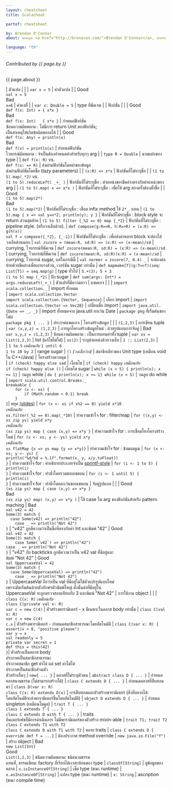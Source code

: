 ```yaml
---
layout: cheatsheet
title: Scalacheat

partof: cheatsheet

by: Brendan O'Connor
about: ขอบคุณ <a href="http://brenocon.com/">Brendan O'Connor</a>, สำหรับ cheatsheet นี้มีวัตถุประสงค์เพื่ออ้างอิ่งอย่างรวดเร็วสำหรับโครงสร้างประโยคของ Scala, Licensed by Brendan O'Connor under a CC-BY-SA 3.0 license.

language: "th"
---
```


###### Contributed by {{ page.by }}

{{ page.about }}

|  <span id="variables" class="h2">ตัวแปล</span>                                                                     |                      |
|  `var x = 5`                                                                                                      |  ค่าตัวแปล             |
|  <span class="label success">Good</span><br> `val x = 5`<br> <span class="label important">Bad</span><br> `x=6`   |  ค่าคงที่               |
|  `var x: Double = 5`                                                                                              |  type ที่ชัดเจน         |
|  <span id="functions" class="h2">ฟังก์ชัน</span>                                                                 |                      |
|  <span class="label success">Good</span><br> `def f(x: Int) = { x*x }`<br> <span class="label important">Bad</span><br> `def f(x: Int)   { x*x }`   |  กำหนดฟังก์ชัน <br> ซ้อนความผิดพลาด : ไม่มีการ return Unit ของฟังก์ชัน;<br> เป็นสาเหตุให้เกิดข้อผิดพลาดได้ |
|  <span class="label success">Good</span><br> `def f(x: Any) = println(x)`<br> <span class="label important">Bad</span><br> `def f(x) = println(x)`  |  กำหนดฟังก์ชัน <br> ไวยกรณ์ผิดพลาด : จำเป็นต้องกำหนดค่าสำหรับทุกๆ arg |
|  `type R = Double`                                                                                       |  นามแฝงของ type     |
|  `def f(x: R)` vs.<br> `def f(x: => R)`                                                                  |  ส่งผ่านฟังก์ชันโดยค่าของข้อมูล <br> ส่งผ่านฟังก์ชันโดยชื่อ (lazy parameters)        |
|  `(x:R) => x*x`                                                                                          |  ฟังก์ชันที่ไม่ระบุชื่อ  |
|  `(1 to 5).map(_*2)` vs.<br> `(1 to 5).reduceLeft( _+_ )`                                                |  ฟังก์ชันที่ไม่ระบุชื่อ : ตำแหน่งของขีดล่างตรงกับตำแหน่งของ arg            |
|  `(1 to 5).map( x => x*x )`                                                                              |  ฟังก์ชันที่ไม่ระบุชื่อ : เพื่อใช้ arg สองครั้งต้องตั้งชื่อ |
|  <span class="label success">Good</span><br> `(1 to 5).map(2*)`<br> <span class="label important">Bad</span><br> `(1 to 5).map(*2)` |  ฟังก์ชันที่ไม่ระบุชื่อ : เชื่อม infix method ใช้  `2*_`. แทน 
|  `(1 to 5).map { x => val y=x*2; println(y); y }`                                                        |  ฟังก์ชันที่ไม่ระบุชื่อ : block style จะ return ส่วนสุดท้าย
|  `(1 to 5) filter {_%2 == 0} map {_*2}`                                                                  |  ฟังก์ชันที่ไม่ระบุชื่อ : pipeline style. (หรือวงเล็บด้วย).
|  `def compose(g:R=>R, h:R=>R) = (x:R) => g(h(x))` <br> `val f = compose({_*2}, {_-1})`                   |  ฟังก์ชันที่ไม่ระบุชื่อ : เพื่อส่งค่าหลาย block จะต้องใส่วงเล็บด้านนอก
|  `val zscore = (mean:R, sd:R) => (x:R) => (x-mean)/sd`                                                   |  currying, ไวยกรณ์ที่ชัดเจน
|  `def zscore(mean:R, sd:R) = (x:R) => (x-mean)/sd`                                                       |  currying, ไวยกรณ์ที่ชัดเจน
|  `def zscore(mean:R, sd:R)(x:R) = (x-mean)/sd`                                                           |  currying, ไวยกรณ์ sugar, แต่ในกรณีนี้ 
|  `val normer = zscore(7, 0.4) _`                                                                         |  จะต้องต่อท้ายด้วยขีดล่างเพื่อเอาบางส่วน, เวอร์ชัน sugar เท่านั้น
|  `def mapmake[T](g:T=>T)(seq: List[T]) = seq.map(g)`                                                     |  type ทั่วไป 
|  `5.+(3); 5 + 3` <br> `(1 to 5) map (_*2)`                                                               |  ฝัง sugar 
|  `def sum(args: Int*) = args.reduceLeft(_+_)`                                                            |  ตัวแปรที่มีความยาว 
|  <span id="packages" class="h2">แพคเกจ</span>                                                                       |                 |
|  `import scala.collection._`                                                                             |  import ทั้งหมด  
|  `import scala.collection.Vector` <br> `import scala.collection.{Vector, Sequence}`                      |  เลือก import 
|  `import scala.collection.{Vector => Vec28}`                                                             |  เปลี่ยนชื่อ import 
|  `import java.util.{Date => _, _}`                                                                       |  import ทั้งหมดจาก java.util ยกเว้น Date 
|  `package pkg` ที่เริ่มต้นของไฟล์ <br> `package pkg { ... }`                                                   |  ประกาศแพคเกจ 
|  <span id="data_structures" class="h2">โครงสร้างข้อมูล</span>                                               |               |
|  `(1,2,3)`                                                                                               |  การเขียน tuple 
|  `var (x,y,z) = (1,2,3)`                                                                                 |  การผูกโครงสร้างข้อมูลใหม่ : ด้วยรูปแบบการจับคู่ 
|  <span class="label important">Bad</span><br>`var x,y,z = (1,2,3)`                                       |  ซ้อนความผิดพลาด : เป็นการแทนค่าทั้ง tuple
|  `var xs = List(1,2,3)`                                                                                  |  list (แก้ไขไม่ได้)
|  `xs(2)`                                                                                                 |  ระบุตำแหน่งด้วยวงเล็บ 
|  `1 :: List(2,3)`                                                                                        |  
|  `1 to 5` _เหมือนกับ_ `1 until 6` <br> `1 to 10 by 2`                                                      |  range sugar
|  `()` _(วงเล็บว่าง)_                                                                                       |  สมาชิกเดียวของ Unit type (เหมือน void ใน C++/Java)
|  <span id="control_constructs" class="h2">โครงสร้างควบคุม</span>                                           |                 
|  `if (check) happy else sad`                                                                             |  เงื่อนไข
|  `if (check) happy` _เหมือนกับ_ <br> `if (check) happy else ()`                                            |  เงื่อนไข sugar
|  `while (x < 5) { println(x); x += 1}`                                                                   |  วนลูบ while
|  `do { println(x); x += 1} while (x < 5)`                                                                |  วนลูบ do while
|  `import scala.util.control.Breaks._`<br>`breakable {`<br>`    for (x <- xs) {`<br>`        if (Math.random < 0.1) break`<br>`    }`<br>`}`|  หยุด [(slides)](http://www.slideshare.net/Odersky/fosdem-2009-1013261/21)
|  `for (x <- xs if x%2 == 0) yield x*10` <br> _เหมือนกับ_ <br>`xs.filter(_%2 == 0).map(_*10)`               |  ทำความเข้าใจ for : filter/map
|  `for ((x,y) <- xs zip ys) yield x*y` <br> _เหมือนกับ_ <br>`(xs zip ys) map { case (x,y) => x*y }`         |  ทำความเข้าใจ for : การเชื่อมโยงโครงสร้างใหม่
|  `for (x <- xs; y <- ys) yield x*y` <br>  _เหมือนกับ_ <br>`xs flatMap {x => ys map {y => x*y}}`            |  ทำความเข้าใจ for : ข้ามผลคูณ
|  `for (x <- xs; y <- ys) {`<br>    `println("%d/%d = %.1f".format(x, y, x/y.toFloat))`<br>`}`            |  ทำความเข้าใจ for : คำอธิบายประเภทจำเป็น  [sprintf-style](http://java.sun.com/javase/6/docs/api/java/util/Formatter.html#syntax)
|  `for (i <- 1 to 5) {`<br>    `println(i)`<br>`}`                                                        |  ทำความเข้าใจ for : ทำซ้ำโดยรวมขอบเขตบน
|  `for (i <- 1 until 5) {`<br>    `println(i)`<br>`}`                                                     |  ทำความเข้าใจ for : ทำซ้ำโดยละเว้นขอบเขตบน
|  <span id="pattern_matching" class="h2">จับคู่รูปแบบ</span>                                                         |                 |
|  <span class="label success">Good</span><br> `(xs zip ys) map { case (x,y) => x*y }`<br> <span class="label important">Bad</span><br> `(xs zip ys) map( (x,y) => x*y )` |  ใช้ case ใน arg ของฟังก์ชันสำหรับ pattern maching
|  <span class="label important">Bad</span><br>`val v42 = 42`<br>`Some(3) match {`<br>`  case Some(v42) => println("42")`<br>`    case _ => println("Not 42")`<br>`}`     |  "v42" ถูกตีความว่าเป็นชื่อที่ตรงกับค่า Int และพิมพ์ "42"
|  <span class="label success">Good</span><br>`val v42 = 42`<br>`Some(3) match {`<br>``    case Some(`v42`) => println("42")``<br>`case _ => println("Not 42")`<br>`}`    |  "v42" กับ backticks ถูกตีความว่าเป็น v42 val ที่มีอยู่และ<br>พิมพ์ "Not 42"
|  <span class="label success">Good</span><br>`val UppercaseVal = 42`<br>`Some(3) match {`<br>`  case Some(UppercaseVal) => println("42")`<br>`    case _ => println("Not 42")`<br>`}` |  UppercaseVal ถือว่าเป็น val ที่มีอยู่ไม่ใช่ตัวแปรรูปแบบใหม่<br> เพราะมันเริ่มต้นด้วยตัวอักษรตัวพิมพ์ใหญ่ ดังนั้นค่าที่มีอยู่ใน <br>UppercaseVal จะถูกตรวจสอบเทียบกับ 3 และพิมพ์ "Not 42"
|  <span id="object_orientation" class="h2">การใช้งาน object</span>                                                        |                 |
|  `class C(x: R)` _เหมือนกับ_ <br>`class C(private val x: R)`<br>`var c = new C(4)`                         |  ตัวสร้างพารามิเตอร์ - x มีเฉพาะในคลาส body เท่านั้น
|  `class C(val x: R)`<br>`var c = new C(4)`<br>`c.x`                                                      |  ตัวสร้างพารามิเตอร์ - กำหนดสมาชิกสาธารณะโดยอัตโนมัติ
|  `class C(var x: R) {`<br>`assert(x > 0, "positive please")`<br>`var y = x`<br>`val readonly = 5`<br>`private var secret = 1`<br>`def this = this(42)`<br>`}`| ตัวสร้างเป็นคลาส body<br> ประกาศเป็นสมาชิกสาธารณะ<br> ประกาศสมาชิก get ค่าได้ แต่ set ค่าไม่ได้<br> ประกาศเป็นสมาชิกส่วนตัว<br> ตัวสร้างอื่นๆ
|  `new{ ... }`                                                                                            |  คลาสที่ไม่ระบุตัวตน
|  `abstract class D { ... }`                                                                              |  กำหนดคลาสนามธรรม (ไม่สามารถสร้างได้)
|  `class C extends D { ... }`                                                                             |  กำหนดคลาสที่สืบทอดมา
|  `class D(var x: R)`<br>`class C(x: R) extends D(x)`                                                     |  การสืบทอดและตัวสร้างพารามิเตอร์ (สิ่งที่อยากได้:<br> โดยอัตโนมัติจะส่งพารามิเตอร์ขึ้นโดยอัตโนมัติ)
|  `object O extends D { ... }`                                                                            |  กำหนด singleton (เหมือนโมดูล)
|  `trait T { ... }`<br>`class C extends T { ... }`<br>`class C extends D with T { ... }`                  |  traits<br> อินเตอร์เฟซที่มีการดำเนินการ ไม่มีพารามิเตอร์ของตัวสร้าง mixin-able
|  `trait T1; trait T2`<br>`class C extends T1 with T2`<br>`class C extends D with T1 with T2`             |  หลาย traits
|  `class C extends D { override def f = ...}`	                                                           |  ต้องประกาศ method override
|  `new java.io.File("f")`                   	                                                             |  สร้าง object
|  <span class="label important">Bad</span><br> `new List[Int]`<br> <span class="label success">Good</span><br> `List(1,2,3)` |  ชนิดความผิดพลาด: ชนิดนามธรรม<br> แทนที่, ธรรมเนียม: factory ที่เรียกได้เงาสะท้อนของ type
|  `classOf[String]`                                                                                       |  ดูข้อมูลของคลาส
|  `x.isInstanceOf[String]`                                                                                |  เช็ค type (ขณะ runtime)
|  `x.asInstanceOf[String]`                                                                                |  แปลง type (ขณะ runtime)
|  `x: String`                                                                                             |  ascription (ขณะ compile time)

